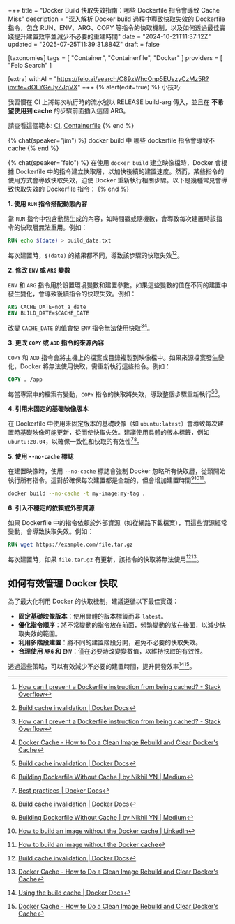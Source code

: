 +++
title = "Docker Build 快取失效指南：哪些 Dockerfile 指令會導致 Cache Miss"
description = "深入解析 Docker build 過程中導致快取失效的 Dockerfile 指令，包含 RUN、ENV、ARG、COPY 等指令的快取機制，以及如何透過最佳實踐提升建置效率並減少不必要的重建時間"
date = "2024-10-21T11:37:12Z"
updated = "2025-07-25T11:39:31.884Z"
draft = false

[taxonomies]
tags = [ "Container", "Containerfile", "Docker" ]
providers = [ "Felo Search" ]

[extra]
withAI = "<https://felo.ai/search/C89zWhcQnp5EUszyCzMz5R?invite=dOLYGeJyZJqVX>"
+++
{% alert(edit=true) %}
小技巧:

我習慣在 CI 上將每次執行時的流水號以 RELEASE build-arg 傳入，並且在 **不希望使用到 cache** 的步驟前面插入這個 ARG。

請查看這個範本: [CI](https://github.com/jim60105/Containerfile-template/blob/2735f41dd6558dd154146ac2cfd5b2405e4da6fe/.github/workflows/container-reused-steps/action.yml#L73), [Containerfile](https://github.com/jim60105/Containerfile-template/blob/2735f41dd6558dd154146ac2cfd5b2405e4da6fe/fedora-toolbox/base.Containerfile#L83-L84)
{% end %}

{% chat(speaker="jim") %}
docker build 中 哪些 dockerfile 指令會導致不 cache
{% end %}

{% chat(speaker="felo") %}
在使用 `docker build` 建立映像檔時，Docker 會根據 Dockerfile 中的指令建立快取層，以加快後續的建置速度。然而，某些指令的使用方式會導致快取失效，迫使 Docker 重新執行相關步驟。以下是幾種常見會導致快取失效的 Dockerfile 指令：
{% end %}

****1. 使用 `RUN` 指令搭配動態內容****

當 `RUN` 指令中包含動態生成的內容，如時間戳或隨機數，會導致每次建置時該指令的快取層無法重用。例如：

```dockerfile
RUN echo $(date) > build_date.txt
```

每次建置時，`$(date)` 的結果都不同，導致該步驟的快取失效[^2][^3]。

****2. 修改 `ENV` 或 `ARG` 變數****

`ENV` 和 `ARG` 指令用於設置環境變數和建置參數。如果這些變數的值在不同的建置中發生變化，會導致後續指令的快取失效。例如：

```dockerfile
ARG CACHE_DATE=not_a_date
ENV BUILD_DATE=$CACHE_DATE
```

改變 `CACHE_DATE` 的值會使 `ENV` 指令無法使用快取[^2][^10]。

****3. 更改 `COPY` 或 `ADD` 指令的來源內容****

`COPY` 和 `ADD` 指令會將主機上的檔案或目錄複製到映像檔中。如果來源檔案發生變化，Docker 將無法使用快取，需重新執行這些指令。例如：

```dockerfile
COPY . /app
```

每當專案中的檔案有變動，`COPY` 指令的快取將失效，導致整個步驟重新執行[^3][^4]。

****4. 引用未固定的基礎映像版本****

在 Dockerfile 中使用未固定版本的基礎映像（如 `ubuntu:latest`）會導致每次建置時基礎映像可能更新，從而使快取失效。建議使用具體的版本標籤，例如 `ubuntu:20.04`，以確保一致性和快取的有效性[^1][^3]。

****5. 使用 `--no-cache` 標誌****

在建置映像時，使用 `--no-cache` 標誌會強制 Docker 忽略所有快取層，從頭開始執行所有指令。這對於確保每次建置都是全新的，但會增加建置時間[^4][^5][^7]。

```bash
docker build --no-cache -t my-image:my-tag .
```

****6. 引入不穩定的依賴或外部資源****

如果 Dockerfile 中的指令依賴於外部資源（如從網路下載檔案），而這些資源經常變動，會導致快取失效。例如：

```dockerfile
RUN wget https://example.com/file.tar.gz
```

每次建置時，如果 `file.tar.gz` 有更新，該指令的快取將無法使用[^3][^10]。

## 如何有效管理 Docker 快取

為了最大化利用 Docker 的快取機制，建議遵循以下最佳實踐：

- **固定基礎映像版本**：使用具體的版本標籤而非 `latest`。
- **優化指令順序**：將不常變動的指令放在前面，頻繁變動的放在後面，以減少快取失效的範圍。
- **利用多階段建置**：將不同的建置階段分開，避免不必要的快取失效。
- **合理使用 `ARG` 和 `ENV`**：僅在必要時改變變數值，以維持快取的有效性。

透過這些策略，可以有效減少不必要的建置時間，提升開發效率[^12][^10]。

[^1]: [Best practices | Docker Docs](https://docs.docker.com/build/building/best-practices/)
[^2]: [How can I prevent a Dockerfile instruction from being cached? - Stack Overflow](https://stackoverflow.com/questions/31782220/how-can-i-prevent-a-dockerfile-instruction-from-being-cached)
[^3]: [Build cache invalidation | Docker Docs](https://docs.docker.com/build/cache/invalidation/)
[^4]: [Building Dockerfile Without Cache | by Nikhil YN | Medium](https://medium.com/@nikhil.nagarajappa/building-dockerfile-without-cache-4d5eaf09a554)
[^5]: [How to build an image without the Docker cache | LinkedIn](https://www.linkedin.com/pulse/how-build-image-without-docker-cache-razorops)
[^7]: [How to build an image without the Docker cache](https://depot.dev/blog/docker-build-no-cache)
[^10]: [Docker Cache - How to Do a Clean Image Rebuild and Clear Docker's Cache](https://www.freecodecamp.org/news/docker-cache-tutorial/)
[^12]: [Using the build cache | Docker Docs](https://docs.docker.com/get-started/docker-concepts/building-images/using-the-build-cache/)
